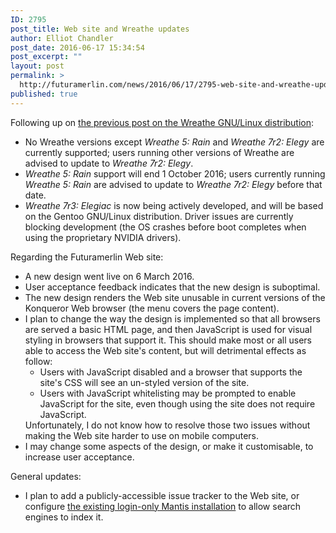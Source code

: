 ```yaml
---
ID: 2795
post_title: Web site and Wreathe updates
author: Elliot Chandler
post_date: 2016-06-17 15:34:54
post_excerpt: ""
layout: post
permalink: >
  http://futuramerlin.com/news/2016/06/17/2795-web-site-and-wreathe-updates/
published: true
---
```

Following up on <a href="http://futuramerlin.com/c/2016/02/24/2767-important-update-for-wreathe-os-users/">the previous post on the Wreathe GNU/Linux distribution</a>:
<ul>
 	<li>No Wreathe versions except <em>Wreathe 5: Rain</em> and <em>Wreathe 7r2: Elegy</em> are currently supported; users running other versions of Wreathe are advised to update to <em>Wreathe 7r2: Elegy</em>.</li>
 	<li><em>Wreathe 5: Rain</em> support will end 1 October 2016; users currently running <em>Wreathe 5: Rain</em> are advised to update to <em>Wreathe 7r2: Elegy</em> before that date.</li>
 	<li><em>Wreathe 7r3: Elegiac</em> is now being actively developed, and will be based on the Gentoo GNU/Linux distribution. Driver issues are currently blocking development (the OS crashes before boot completes when using the proprietary NVIDIA drivers).</li>
</ul>
Regarding the Futuramerlin Web site:
<ul>
 	<li>A new design went live on 6 March 2016.</li>
 	<li>User acceptance feedback indicates that the new design is suboptimal.</li>
 	<li>The new design renders the Web site unusable in current versions of the Konqueror Web browser (the menu covers the page content).</li>
 	<li>I plan to change the way the design is implemented so that all browsers are served a basic HTML page, and then JavaScript is used for visual styling in browsers that support it. This should make most or all users able to access the Web site's content, but will detrimental effects as follow:
<ul>
 	<li>Users with JavaScript disabled and a browser that supports the site's CSS will see an un-styled version of the site.</li>
 	<li>Users with JavaScript whitelisting may be prompted to enable JavaScript for the site, even though using the site does not require JavaScript.</li>
</ul>
Unfortunately, I do not know how to resolve those two issues without making the Web site harder to use on mobile computers.</li>
 	<li>I may change some aspects of the design, or make it customisable, to increase user acceptance.</li>
</ul>
General updates:
<ul>
 	<li>I plan to add a publicly-accessible issue tracker to the Web site, or configure <a href="http://futuramerlin.com/d/s/mantis/">the existing login-only Mantis installation</a> to allow search engines to index it.</li>
</ul>
